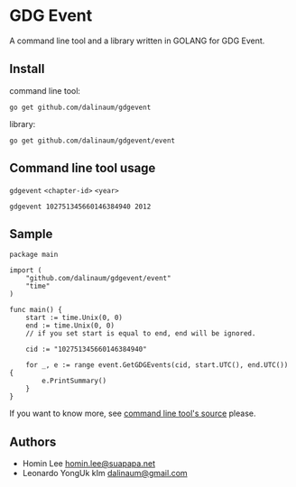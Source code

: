 GDG Event
=========

A command line tool and a library written in GOLANG for GDG Event.

Install
-------
command line tool:

    go get github.com/dalinaum/gdgevent

library:

    go get github.com/dalinaum/gdgevent/event

Command line tool usage
-----
`gdgevent` `<chapter-id>` `<year>`

    gdgevent 102751345660146384940 2012

Sample
------
~~~~
package main

import (
    "github.com/dalinaum/gdgevent/event"
	"time"
)

func main() {
	start := time.Unix(0, 0)
	end := time.Unix(0, 0)
	// if you set start is equal to end, end will be ignored.

	cid := "102751345660146384940"

	for _, e := range event.GetGDGEvents(cid, start.UTC(), end.UTC()) {
		e.PrintSummary()
	}
}
~~~~

If you want to know more, see [command line tool's source](https://github.com/dalinaum/gdgevent/blob/master/main.go) please.

Authors
---------
 * Homin Lee <homin.lee@suapapa.net>
 * Leonardo YongUk kIm <dalinaum@gmail.com>

